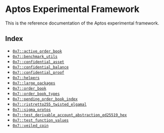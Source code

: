 
<a id="@Aptos_Experimental_Framework_0"></a>

# Aptos Experimental Framework


This is the reference documentation of the Aptos experimental framework.


<a id="@Index_1"></a>

## Index


-  [`0x7::active_order_book`](active_order_book.md#0x7_active_order_book)
-  [`0x7::benchmark_utils`](benchmark_utils.md#0x7_benchmark_utils)
-  [`0x7::confidential_asset`](confidential_asset.md#0x7_confidential_asset)
-  [`0x7::confidential_balance`](confidential_balance.md#0x7_confidential_balance)
-  [`0x7::confidential_proof`](confidential_proof.md#0x7_confidential_proof)
-  [`0x7::helpers`](helpers.md#0x7_helpers)
-  [`0x7::large_packages`](large_packages.md#0x7_large_packages)
-  [`0x7::order_book`](order_book.md#0x7_order_book)
-  [`0x7::order_book_types`](order_book_types.md#0x7_order_book_types)
-  [`0x7::pending_order_book_index`](pending_order_book_index.md#0x7_pending_order_book_index)
-  [`0x7::ristretto255_twisted_elgamal`](ristretto255_twisted_elgamal.md#0x7_ristretto255_twisted_elgamal)
-  [`0x7::sigma_protos`](sigma_protos.md#0x7_sigma_protos)
-  [`0x7::test_derivable_account_abstraction_ed25519_hex`](test_derivable_account_abstraction_ed25519_hex.md#0x7_test_derivable_account_abstraction_ed25519_hex)
-  [`0x7::test_function_values`](test_function_values.md#0x7_test_function_values)
-  [`0x7::veiled_coin`](veiled_coin.md#0x7_veiled_coin)


[move-book]: https://aptos.dev/move/book/SUMMARY
